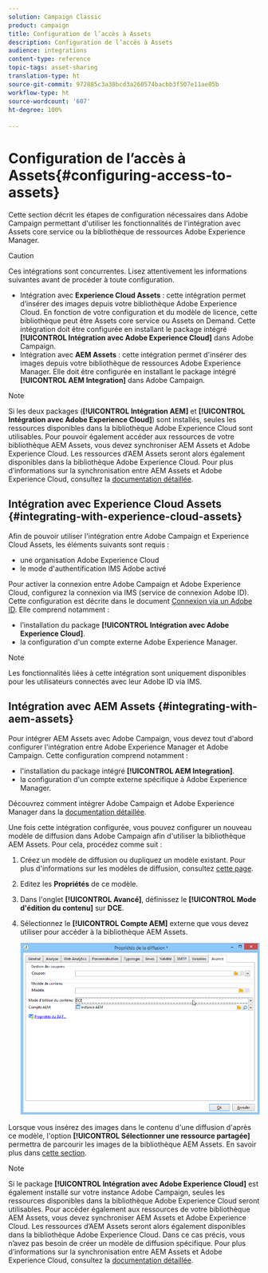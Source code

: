```yaml
---
solution: Campaign Classic
product: campaign
title: Configuration de l’accès à Assets
description: Configuration de l’accès à Assets
audience: integrations
content-type: reference
topic-tags: asset-sharing
translation-type: ht
source-git-commit: 972885c3a38bcd3a260574bacbb3f507e11ae05b
workflow-type: ht
source-wordcount: '607'
ht-degree: 100%

---
```



# Configuration de l’accès à Assets{#configuring-access-to-assets}

Cette section décrit les étapes de configuration nécessaires dans Adobe Campaign permettant d&#39;utiliser les fonctionnalités de l&#39;intégration avec Assets core service ou la bibliothèque de ressources Adobe Experience Manager.

>[!CAUTION]
>
>Ces intégrations sont concurrentes. Lisez attentivement les informations suivantes avant de procéder à toute configuration.

* Intégration avec **Experience Cloud Assets** : cette intégration permet d’insérer des images depuis votre bibliothèque Adobe Experience Cloud. En fonction de votre configuration et du modèle de licence, cette bibliothèque peut être Assets core service ou Assets on Demand. Cette intégration doit être configurée en installant le package intégré **[!UICONTROL Intégration avec Adobe Experience Cloud]** dans Adobe Campaign.
* Intégration avec **AEM Assets** : cette intégration permet d&#39;insérer des images depuis votre bibliothèque de ressources Adobe Experience Manager. Elle doit être configurée en installant le package intégré **[!UICONTROL AEM Integration]** dans Adobe Campaign.

>[!NOTE]
>
>Si les deux packages (**[!UICONTROL Intégration AEM]** et **[!UICONTROL Intégration avec Adobe Experience Cloud]**) sont installés, seules les ressources disponibles dans la bibliothèque Adobe Experience Cloud sont utilisables. Pour pouvoir également accéder aux ressources de votre bibliothèque AEM Assets, vous devez synchroniser AEM Assets et Adobe Experience Cloud. Les ressources d’AEM Assets seront alors également disponibles dans la bibliothèque Adobe Experience Cloud. Pour plus d’informations sur la synchronisation entre AEM Assets et Adobe Experience Cloud, consultez la [documentation détaillée](https://docs.adobe.com/docs/en/aod/overview/collaborating/aem-assets-aod-sync.html).

## Intégration avec Experience Cloud Assets {#integrating-with-experience-cloud-assets}

Afin de pouvoir utiliser l&#39;intégration entre Adobe Campaign et Experience Cloud Assets, les éléments suivants sont requis :

* une organisation Adobe Experience Cloud
* le mode d&#39;authentification IMS Adobe activé

Pour activer la connexion entre Adobe Campaign et Adobe Experience Cloud, configurez la connexion via IMS (service de connexion Adobe ID). Cette configuration est décrite dans le document [Connexion via un Adobe ID](../../integrations/using/about-adobe-id.md). Elle comprend notamment :

* l’installation du package **[!UICONTROL Intégration avec Adobe Experience Cloud]**.
* la configuration d&#39;un compte externe Adobe Experience Manager.

>[!NOTE]
>
>Les fonctionnalités liées à cette intégration sont uniquement disponibles pour les utilisateurs connectés avec leur Adobe ID via IMS.

## Intégration avec AEM Assets {#integrating-with-aem-assets}

Pour intégrer AEM Assets avec Adobe Campaign, vous devez tout d&#39;abord configurer l&#39;intégration entre Adobe Experience Manager et Adobe Campaign. Cette configuration comprend notamment :

* l&#39;installation du package intégré **[!UICONTROL AEM Integration]**.
* la configuration d&#39;un compte externe spécifique à Adobe Experience Manager.

Découvrez comment intégrer Adobe Campaign et Adobe Experience Manager dans la [documentation détaillée](../../integrations/using/about-adobe-experience-manager.md).

Une fois cette intégration configurée, vous pouvez configurer un nouveau modèle de diffusion dans Adobe Campaign afin d&#39;utiliser la bibliothèque AEM Assets. Pour cela, procédez comme suit :

1. Créez un modèle de diffusion ou dupliquez un modèle existant. Pour plus d&#39;informations sur les modèles de diffusion, consultez [cette page](../../delivery/using/about-templates.md).
1. Editez les **Propriétés** de ce modèle.
1. Dans l&#39;onglet **[!UICONTROL Avancé]**, définissez le **[!UICONTROL Mode d&#39;édition du contenu]** sur **DCE**.
1. Sélectionnez le **[!UICONTROL Compte AEM]** externe que vous devez utiliser pour accéder à la bibliothèque AEM Assets.

   ![](assets/dam_aem_assets1.png)

Lorsque vous insérez des images dans le contenu d&#39;une diffusion d&#39;après ce modèle, l&#39;option **[!UICONTROL Sélectionner une ressource partagée]** permettra de parcourir les images de la bibliothèque AEM Assets. En savoir plus dans [cette section](../../integrations/using/inserting-a-shared-asset.md).

>[!NOTE]
>
>Si le package **[!UICONTROL Intégration avec Adobe Experience Cloud]** est également installé sur votre instance Adobe Campaign, seules les ressources disponibles dans la bibliothèque Adobe Experience Cloud seront utilisables. Pour accéder également aux ressources de votre bibliothèque AEM Assets, vous devez synchroniser AEM Assets et Adobe Experience Cloud. Les ressources d’AEM Assets seront alors également disponibles dans la bibliothèque Adobe Experience Cloud. Dans ce cas précis, vous n’avez pas besoin de créer un modèle de diffusion spécifique. Pour plus d’informations sur la synchronisation entre AEM Assets et Adobe Experience Cloud, consultez la [documentation détaillée](https://docs.adobe.com/docs/en/aod/overview/collaborating/aem-assets-aod-sync.html).

